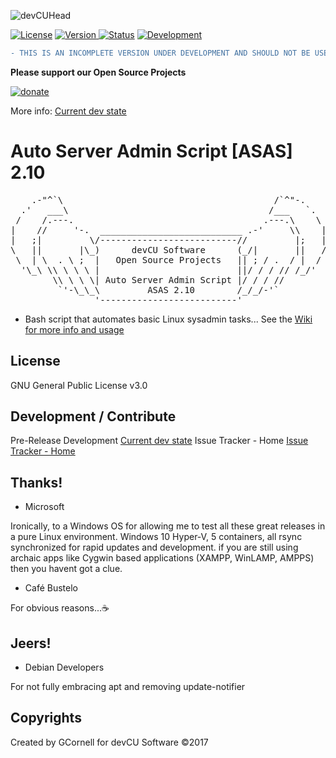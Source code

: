 ![devCUHead](https://www.devcu.com/assets/images/githead.png?V=1.2)

[![License](https://img.shields.io/badge/License-GNUv3-blue.svg)](https://github.com/GaalexxC/ASAS/blob/master/LICENSE)
[![Version](https://img.shields.io/badge/Version-2.10-blue.svg) ](https://github.com/GaalexxC/ASAS/wiki)
[![Status](https://img.shields.io/badge/Status-Incomplete-red.svg)](https://github.com/GaalexxC/ASAS/wiki/Current-State)
[![Development](https://img.shields.io/badge/Development-PreRelease-blue.svg)](https://github.com/GaalexxC/ASAS/wiki/About)

```diff
- THIS IS AN INCOMPLETE VERSION UNDER DEVELOPMENT AND SHOULD NOT BE USED IN ANY ENVIRONMENT!!!
```

**Please support our Open Source Projects**

[![donate](https://www.devcu.com/images/donate.png)](https://www.devcu.com/forums/topic/739-help-support-our-work/)



More info: [Current dev state](https://github.com/GaalexxC/ASAS/wiki/Current-State)

# Auto Server Admin Script [ASAS] 2.10

<pre>
    .-"^`\                                        /`^"-.
  .'   ___\                                      /___   `.
 /    /.---.                                    .---.\    \
|    //     '-.  ___________________________ .-'     \\    |
|   ;|         \/--------------------------//         |;   |
\   ||       |\_)      devCU Software      (_/|       ||   /
 \  | \  . \ ;  |   Open Source Projects   || ; / .  / |  /
  '\_\ \\ \ \ \ |                          ||/ / / // /_/'
        \\ \ \ \| Auto Server Admin Script |/ / / //
         `'-\_\_\         ASAS 2.10        /_/_/-'`
                '--------------------------'
</pre>

- Bash script that automates basic Linux sysadmin tasks...
See the [Wiki for more info and usage](https://github.com/GaalexxC/ASAS/wiki)

## License

GNU General Public License v3.0

## Development / Contribute

Pre-Release Development [Current dev state](https://github.com/GaalexxC/ASAS/wiki/Current-State)
Issue Tracker - Home [Issue Tracker - Home](https://www.devcu.com/forums/devcu-tracker/asas/)

## Thanks!

- Microsoft

Ironically, to a Windows OS for allowing me to test all these great releases in a pure Linux environment. Windows 10 Hyper-V, 5 containers, all rsync synchronized for rapid updates and development. if you are still using archaic apps like Cygwin based applications (XAMPP, WinLAMP, AMPPS) then you havent got a clue.
- Café Bustelo

For obvious reasons...:coffee:

## Jeers!

- Debian Developers

For not fully embracing apt and removing update-notifier

## Copyrights

Created by GCornell for devCU Software ©2017